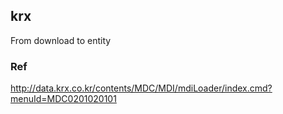 ## krx
From download to entity

### Ref
http://data.krx.co.kr/contents/MDC/MDI/mdiLoader/index.cmd?menuId=MDC0201020101
